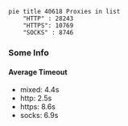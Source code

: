 
```mermaid
pie title 40618 Proxies in list
    "HTTP" : 28243
    "HTTPS": 10769
    "SOCKS" : 8746
```

### Some Info
#### Average Timeout

- mixed: 4.4s
- http: 2.5s
- https: 8.6s
- socks: 6.9s